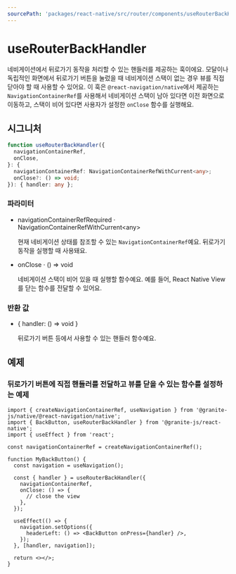 ```yaml
---
sourcePath: 'packages/react-native/src/router/components/useRouterBackHandler.tsx'
---
```


# useRouterBackHandler

네비게이션에서 뒤로가기 동작을 처리할 수 있는 핸들러를 제공하는 훅이에요. 모달이나 독립적인 화면에서 뒤로가기 버튼을 눌렀을 때 네비게이션 스택이 없는 경우 뷰를 직접 닫아야 할 때 사용할 수 있어요. 이 훅은 `@react-navigation/native`에서 제공하는 `NavigationContainerRef`를 사용해서 네비게이션 스택이 남아 있다면 이전 화면으로 이동하고, 스택이 비어 있다면 사용자가 설정한 `onClose` 함수를 실행해요.

## 시그니처

```typescript
function useRouterBackHandler({
  navigationContainerRef,
  onClose,
}: {
  navigationContainerRef: NavigationContainerRefWithCurrent<any>;
  onClose?: () => void;
}): { handler: any };
```

### 파라미터

<ul class="post-parameters-ul">
  <li class="post-parameters-li post-parameters-li-root">
    <span class="post-parameters--name">navigationContainerRef</span><span class="post-parameters--required">Required</span> · <span class="post-parameters--type">NavigationContainerRefWithCurrent&lt;any&gt;</span>
    <br/>
    <p class="post-parameters--description">현재 네비게이션 상태를 참조할 수 있는 <code>NavigationContainerRef</code>예요. 뒤로가기 동작을 실행할 때 사용돼요.</p>
  </li>
  <li class="post-parameters-li post-parameters-li-root">
    <span class="post-parameters--name">onClose</span> · <span class="post-parameters--type">() =&gt; void</span>
    <br/>
    <p class="post-parameters--description">네비게이션 스택이 비어 있을 때 실행할 함수예요. 예를 들어, React Native View 를 닫는 함수를 전달할 수 있어요.</p>
  </li>
</ul>

### 반환 값

<ul class="post-parameters-ul">
  <li class="post-parameters-li post-parameters-li-root">
    <span class="post-parameters--type">{ handler: () =&gt; void }</span>
    <br/>
    <p class="post-parameters--description">뒤로가기 버튼 등에서 사용할 수 있는 핸들러 함수예요.
</p>
  </li>
</ul>

## 예제

### 뒤로가기 버튼에 직접 핸들러를 전달하고 뷰를 닫을 수 있는 함수를 설정하는 예제

```tsx
import { createNavigationContainerRef, useNavigation } from '@granite-js/native/@react-navigation/native';
import { BackButton, useRouterBackHandler } from '@granite-js/react-native';
import { useEffect } from 'react';

const navigationContainerRef = createNavigationContainerRef();

function MyBackButton() {
  const navigation = useNavigation();

  const { handler } = useRouterBackHandler({
    navigationContainerRef,
    onClose: () => {
      // close the view
    },
  });

  useEffect(() => {
    navigation.setOptions({
      headerLeft: () => <BackButton onPress={handler} />,
    });
  }, [handler, navigation]);

  return <></>;
}
```

